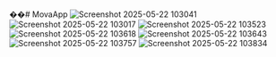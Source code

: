 ��#   M o v a A p p 
 
 ![Screenshot 2025-05-22 103041](https://github.com/user-attachments/assets/b2c797f7-012c-49a3-9c3b-e2671d60818a)
![Screenshot 2025-05-22 103017](https://github.com/user-attachments/assets/fb11e9f8-b346-4f69-ac83-0330d049e372)
![Screenshot 2025-05-22 103523](https://github.com/user-attachments/assets/9755741f-bb52-4f47-889f-a363bbd67b59)
![Screenshot 2025-05-22 103618](https://github.com/user-attachments/assets/6be3da03-cda8-446a-8176-594e9ecd8b52)
![Screenshot 2025-05-22 103643](https://github.com/user-attachments/assets/b8c78ae2-9d22-43ec-8dae-2401d997574b)
![Screenshot 2025-05-22 103757](https://github.com/user-attachments/assets/9a1aba23-16ef-4568-8fe4-1fe9c6d1fa40)
![Screenshot 2025-05-22 103834](https://github.com/user-attachments/assets/216929f2-0d7c-46cc-b2d3-c4392237066f)
